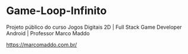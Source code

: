 # Game-Loop-Infinito
Projeto público do curso Jogos Digitais 2D | Full Stack Game Developer Android | Professor Marco Maddo

https://marcomaddo.com.br/
